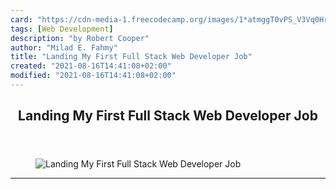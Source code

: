 ```yaml
---
card: "https://cdn-media-1.freecodecamp.org/images/1*atmggT0vPS_V3Vq0HrxMEQ.jpeg"
tags: [Web Development]
description: "by Robert Cooper"
author: "Milad E. Fahmy"
title: "Landing My First Full Stack Web Developer Job"
created: "2021-08-16T14:41:08+02:00"
modified: "2021-08-16T14:41:08+02:00"
---
```

<div class="site-wrapper">
<main id="site-main" class="site-main outer">
<div class="inner">
<article class="post-full post tag-web-development tag-programming tag-life-lessons tag-technology tag-tech ">
<header class="post-full-header">
<h1 class="post-full-title">Landing My First Full Stack Web Developer Job</h1>
</header>
<figure class="post-full-image">
<picture>
<source media="(max-width: 700px)" sizes="1px" srcset="data:image/gif;base64,R0lGODlhAQABAIAAAAAAAP///yH5BAEAAAAALAAAAAABAAEAAAIBRAA7 1w">
<source media="(min-width: 701px)" sizes="(max-width: 800px) 400px,
(max-width: 1170px) 700px,
1400px" srcset="https://cdn-media-1.freecodecamp.org/images/1*atmggT0vPS_V3Vq0HrxMEQ.jpeg 300w,
https://cdn-media-1.freecodecamp.org/images/1*atmggT0vPS_V3Vq0HrxMEQ.jpeg 600w,
https://cdn-media-1.freecodecamp.org/images/1*atmggT0vPS_V3Vq0HrxMEQ.jpeg 1000w,
https://cdn-media-1.freecodecamp.org/images/1*atmggT0vPS_V3Vq0HrxMEQ.jpeg 2000w">
<img onerror="this.style.display='none'" src="https://cdn-media-1.freecodecamp.org/images/1*atmggT0vPS_V3Vq0HrxMEQ.jpeg" alt="Landing My First Full Stack Web Developer Job">
</picture>
</figure>
<section class="post-full-content">
<div class="post-content medium-migrated-article">
</div>
<hr>
</section>
</article>
</div>
</main>
</div>
<!-- Google Tag Manager (noscript) -->
<!-- End Google Tag Manager (noscript) -->
